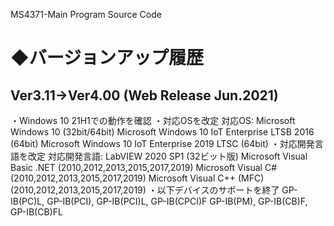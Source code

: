 MS4371-Main Program Source Code

◆バージョンアップ履歴
=======================
 Ver3.11->Ver4.00 (Web Release Jun.2021)
  --------------------------------------
  ・Windows 10 21H1での動作を確認
  ・対応OSを改定
    対応OS:       Microsoft Windows 10        (32bit/64bit)
                  Microsoft Windows 10 IoT Enterprise LTSB 2016  (64bit)
                  Microsoft Windows 10 IoT Enterprise 2019 LTSC  (64bit)
  ・対応開発言語を改定
    対応開発言語: LabVIEW 2020 SP1            (32ビット版)
                  Microsoft Visual Basic .NET (2010,2012,2013,2015,2017,2019)
                  Microsoft Visual C#         (2010,2012,2013,2015,2017,2019)
                  Microsoft Visual C++ (MFC)  (2010,2012,2013,2015,2017,2019)
  ・以下デバイスのサポートを終了
    GP-IB(PC)L, GP-IB(PCI), GP-IB(PCI)L, GP-IB(CPCI)F
    GP-IB(PM), GP-IB(CB)F, GP-IB(CB)FL
